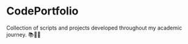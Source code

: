 # CodePortfolio

  Collection of scripts and projects developed throughout my academic journey. 📚👨‍🎓
